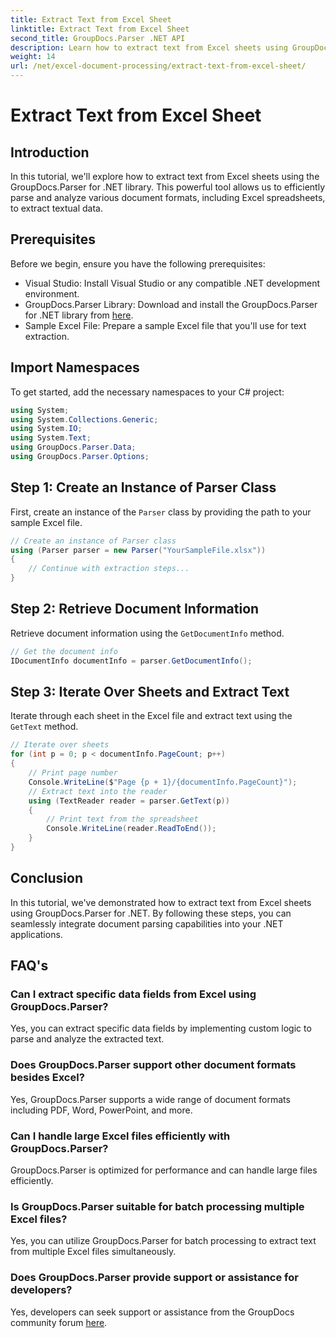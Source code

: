 ```yaml
---
title: Extract Text from Excel Sheet
linktitle: Extract Text from Excel Sheet
second_title: GroupDocs.Parser .NET API
description: Learn how to extract text from Excel sheets using GroupDocs.Parser for .NET. Simple steps for effective text extraction.
weight: 14
url: /net/excel-document-processing/extract-text-from-excel-sheet/
---
```


# Extract Text from Excel Sheet

## Introduction
In this tutorial, we'll explore how to extract text from Excel sheets using the GroupDocs.Parser for .NET library. This powerful tool allows us to efficiently parse and analyze various document formats, including Excel spreadsheets, to extract textual data.
## Prerequisites
Before we begin, ensure you have the following prerequisites:
- Visual Studio: Install Visual Studio or any compatible .NET development environment.
- GroupDocs.Parser Library: Download and install the GroupDocs.Parser for .NET library from [here](https://releases.groupdocs.com/parser/net/).
- Sample Excel File: Prepare a sample Excel file that you'll use for text extraction.

## Import Namespaces
To get started, add the necessary namespaces to your C# project:
```csharp
using System;
using System.Collections.Generic;
using System.IO;
using System.Text;
using GroupDocs.Parser.Data;
using GroupDocs.Parser.Options;
```
## Step 1: Create an Instance of Parser Class
First, create an instance of the `Parser` class by providing the path to your sample Excel file.
```csharp
// Create an instance of Parser class
using (Parser parser = new Parser("YourSampleFile.xlsx"))
{
    // Continue with extraction steps...
}
```
## Step 2: Retrieve Document Information
Retrieve document information using the `GetDocumentInfo` method.
```csharp
// Get the document info
IDocumentInfo documentInfo = parser.GetDocumentInfo();
```
## Step 3: Iterate Over Sheets and Extract Text
Iterate through each sheet in the Excel file and extract text using the `GetText` method.
```csharp
// Iterate over sheets
for (int p = 0; p < documentInfo.PageCount; p++)
{
    // Print page number
    Console.WriteLine($"Page {p + 1}/{documentInfo.PageCount}");
    // Extract text into the reader
    using (TextReader reader = parser.GetText(p))
    {
        // Print text from the spreadsheet
        Console.WriteLine(reader.ReadToEnd());
    }
}
```

## Conclusion
In this tutorial, we've demonstrated how to extract text from Excel sheets using GroupDocs.Parser for .NET. By following these steps, you can seamlessly integrate document parsing capabilities into your .NET applications.

## FAQ's
### Can I extract specific data fields from Excel using GroupDocs.Parser?
Yes, you can extract specific data fields by implementing custom logic to parse and analyze the extracted text.
### Does GroupDocs.Parser support other document formats besides Excel?
Yes, GroupDocs.Parser supports a wide range of document formats including PDF, Word, PowerPoint, and more.
### Can I handle large Excel files efficiently with GroupDocs.Parser?
GroupDocs.Parser is optimized for performance and can handle large files efficiently.
### Is GroupDocs.Parser suitable for batch processing multiple Excel files?
Yes, you can utilize GroupDocs.Parser for batch processing to extract text from multiple Excel files simultaneously.
### Does GroupDocs.Parser provide support or assistance for developers?
Yes, developers can seek support or assistance from the GroupDocs community forum [here](https://forum.groupdocs.com/c/parser/17).
